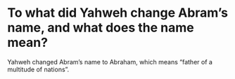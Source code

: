 # To what did Yahweh change Abram’s name, and what does the name mean?

Yahweh changed Abram’s name to Abraham, which means “father of a multitude of nations”.
